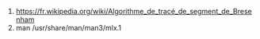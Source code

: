1. https://fr.wikipedia.org/wiki/Algorithme_de_tracé_de_segment_de_Bresenham
2. man /usr/share/man/man3/mlx.1
